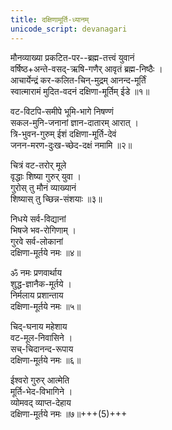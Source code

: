 ```yaml
---
title: दक्षिणामूर्ति-ध्यानम्
unicode_script: devanagari
---
```


मौनव्याख्या प्रकटित-पर--ब्रह्म-तत्त्वं युवानं  
वर्षिष्ठ+अन्ते-वसद्-ऋषि-गणैर् आवृतं ब्रह्म-निष्ठैः ।  
आचार्येन्द्रं कर-कलित-चिन्-मुद्रम् आनन्द-मूर्तिं  
स्वात्मारामं मुदित-वदनं दक्षिणा-मूर्तिम् ईडे ॥१॥

वट-विटपि-समीपे भूमि-भागे निषण्णं  
सकल-मुनि-जनानां ज्ञान-दातारम् आरात् ।  
त्रि-भुवन-गुरुम् ईशं दक्षिणा-मूर्ति-देवं  
जनन-मरण-दुःख-च्छेद-दक्षं नमामि ॥२॥

चित्रं वट-तरोर् मूले  
वृद्धाः शिष्या गुरुर् युवा ।  
गुरोस् तु मौनं व्याख्यानं  
शिष्यास् तु च्छिन्न-संशयाः ॥३॥

निधये सर्व-विद्यानां  
भिषजे भव-रोगिणाम् ।  
गुरवे सर्व-लोकानां  
दक्षिणा-मूर्तये नमः ॥४॥

ॐ नमः प्रणवार्थाय  
शुद्ध-ज्ञानैक-मूर्तये ।  
निर्मलाय प्रशान्ताय  
दक्षिणा-मूर्तये नमः ॥५॥

चिद्-घनाय महेशाय  
वट-मूल-निवासिने ।  
सच्-चिदानन्द-रूपाय  
दक्षिणा-मूर्तये नमः ॥६॥

ईश्वरो गुरुर् आत्मेति  
मूर्ति-भेद-विभागिने ।  
व्योमवद् व्याप्त-देहाय  
दक्षिणा-मूर्तये नमः ॥७॥+++(5)+++

